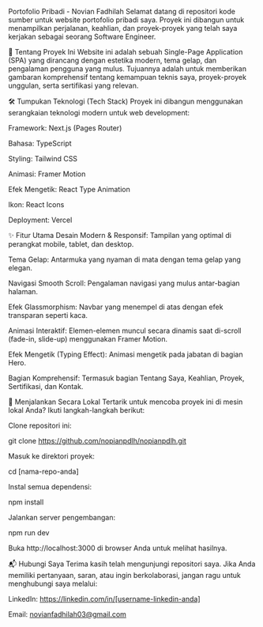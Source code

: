 Portofolio Pribadi - Novian Fadhilah
Selamat datang di repositori kode sumber untuk website portofolio pribadi saya. Proyek ini dibangun untuk menampilkan perjalanan, keahlian, dan proyek-proyek yang telah saya kerjakan sebagai seorang Software Engineer.


🌟 Tentang Proyek Ini
Website ini adalah sebuah Single-Page Application (SPA) yang dirancang dengan estetika modern, tema gelap, dan pengalaman pengguna yang mulus. Tujuannya adalah untuk memberikan gambaran komprehensif tentang kemampuan teknis saya, proyek-proyek unggulan, serta sertifikasi yang relevan.

🛠️ Tumpukan Teknologi (Tech Stack)
Proyek ini dibangun menggunakan serangkaian teknologi modern untuk web development:

Framework: Next.js (Pages Router)

Bahasa: TypeScript

Styling: Tailwind CSS

Animasi: Framer Motion

Efek Mengetik: React Type Animation

Ikon: React Icons

Deployment: Vercel

✨ Fitur Utama
Desain Modern & Responsif: Tampilan yang optimal di perangkat mobile, tablet, dan desktop.

Tema Gelap: Antarmuka yang nyaman di mata dengan tema gelap yang elegan.

Navigasi Smooth Scroll: Pengalaman navigasi yang mulus antar-bagian halaman.

Efek Glassmorphism: Navbar yang menempel di atas dengan efek transparan seperti kaca.

Animasi Interaktif: Elemen-elemen muncul secara dinamis saat di-scroll (fade-in, slide-up) menggunakan Framer Motion.

Efek Mengetik (Typing Effect): Animasi mengetik pada jabatan di bagian Hero.

Bagian Komprehensif: Termasuk bagian Tentang Saya, Keahlian, Proyek, Sertifikasi, dan Kontak.

🚀 Menjalankan Secara Lokal
Tertarik untuk mencoba proyek ini di mesin lokal Anda? Ikuti langkah-langkah berikut:

Clone repositori ini:

git clone https://github.com/nopianpdlh/nopianpdlh.git

Masuk ke direktori proyek:

cd [nama-repo-anda]

Instal semua dependensi:

npm install

Jalankan server pengembangan:

npm run dev

Buka http://localhost:3000 di browser Anda untuk melihat hasilnya.

📬 Hubungi Saya
Terima kasih telah mengunjungi repositori saya. Jika Anda memiliki pertanyaan, saran, atau ingin berkolaborasi, jangan ragu untuk menghubungi saya melalui:

LinkedIn: https://linkedin.com/in/[username-linkedin-anda]

Email: novianfadhilah03@gmail.com
